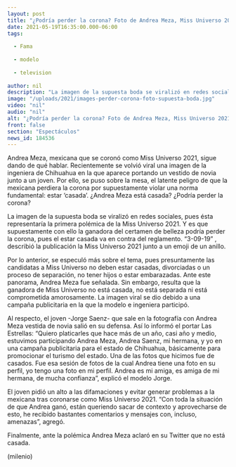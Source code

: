 ```yaml
---
layout: post
title: "¿Podría perder la corona? Foto de Andrea Meza, Miss Universo 2021, vestida de novia causa polémica"
date: 2021-05-19T16:35:00.000-06:00
tags:
  
  - Fama
  
  - modelo
  
  - television
  
author: nil
description: "La imagen de la supuesta boda se viralizó en redes sociales, pues ésta representaría la primera polémica de la Miss Universo 2021. Y es que supuestamente con ello la ganadora del certamen podría perder la corona. Te contamos la verdad. "
image: "/uploads/2021/images-perder-corona-foto-supuesta-boda.jpg"
video: "nil"
audio: "nil"
alt: "¿Podría perder la corona? Foto de Andrea Meza, Miss Universo 2021, vestida de novia causa polémica"
front: false
section: "Espectáculos"
news_id: 184536
---
```


Andrea Meza, mexicana que se coronó como Miss Universo 2021, sigue dando de qué hablar. Recientemente se volvió viral una imagen de la ingeniera de Chihuahua en la que aparece portando un vestido de novia junto a un joven. Por ello, se puso sobre la mesa, el latente peligro de que la mexicana perdiera la corona por supuestamente violar una norma fundamental: estar ‘casada’. ¿Andrea Meza está casada? ¿Podría perder la corona? 

La imagen de la supuesta boda se viralizó en redes sociales, pues ésta representaría la primera polémica de la Miss Universo 2021. Y es que supuestamente con ello la ganadora del certamen de belleza podría perder la corona, pues el estar casada va en contra del reglamento. 
“3-09-19” , describió la publicación la Miss Universo 2021 junto a un emoji de un anillo. 

Por lo anterior, se especuló más sobre el tema, pues presuntamente las candidatas a Miss Universo no deben estar casadas, divorciadas o un proceso de separación, no tener hijos o estar embarazadas. Ante este panorama, Andrea Meza fue señalada. Sin embargo, resulta que la ganadora de Miss Universo no está casada, no está separada ni está comprometida amorosamente. La imagen viral se dio debido a una campaña publicitaria en la que la modelo e ingeniera participó. 

Al respecto, el joven -Jorge Saenz- que sale en la fotografía con Andrea Meza vestida de novia salió en su defensa. Así lo informó el portar Las Estrellas: “Quiero platicarles que hace más de un año, casi año y medio, estuvimos participando Andrea Meza, Andrea Saenz, mi hermana, y yo en una campaña publicitaria para el estado de Chihuahua, básicamente para promocionar el turismo del estado. Una de las fotos que hicimos fue de casados. Fue esa sesión de fotos de la cual Andrea tiene una foto en su perfil, yo tengo una foto en mi perfil. Andrea es mi amiga, es amiga de mi hermana, de mucha confianza”, explicó el modelo Jorge. 

El joven pidió un alto a las difamaciones y evitar generar problemas a la mexicana tras coronarse como Miss Universo 2021. “Con toda la situación de que Andrea ganó, están queriendo sacar de contexto y aprovecharse de esto, he recibido bastantes comentarios y mensajes con, incluso, amenazas”, agregó. 

​Finalmente, ante la polémica Andrea Meza aclaró en su Twitter que no está casada.  

(milenio)